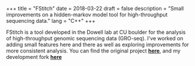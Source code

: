 +++
title = "FStitch"
date = 2018-03-22
draft = false
description = "Small improvements on a hidden-markov model tool for high-throughput sequencing data."
lang = "C++"
+++

FStitch is a tool developed in the Dowell lab at CU boulder for the analysis of high-throughput genomic sequencing data (GRO-seq). I've worked on adding small features here and there as well as exploring improvements for more consistent analysis. You can find the original project **[here](https://github.com/azofeifa/FStitch)**, and my development fork **[here](https://github.com/zmaas/FStitch)**
